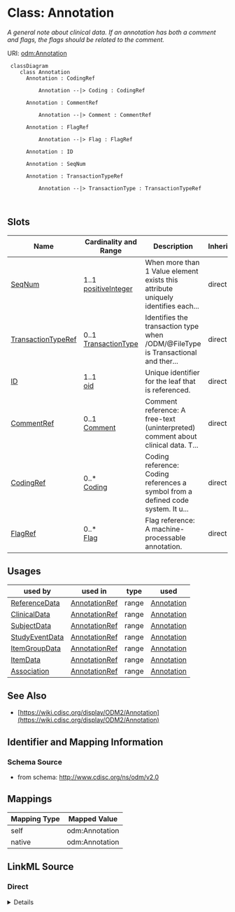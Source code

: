 # Class: Annotation


_A general note about clinical data. If an annotation has both a comment and flags, the flags should be related to the comment._





URI: [odm:Annotation](http://www.cdisc.org/ns/odm/v2.0/Annotation)



```mermaid
 classDiagram
    class Annotation
      Annotation : CodingRef
        
          Annotation --|> Coding : CodingRef
        
      Annotation : CommentRef
        
          Annotation --|> Comment : CommentRef
        
      Annotation : FlagRef
        
          Annotation --|> Flag : FlagRef
        
      Annotation : ID
        
      Annotation : SeqNum
        
      Annotation : TransactionTypeRef
        
          Annotation --|> TransactionType : TransactionTypeRef
        
      
```




<!-- no inheritance hierarchy -->


## Slots

| Name | Cardinality and Range | Description | Inheritance |
| ---  | --- | --- | --- |
| [SeqNum](SeqNum.md) | 1..1 <br/> [positiveInteger](positiveInteger.md) | When more than 1 Value element exists this attribute uniquely identifies each... | direct |
| [TransactionTypeRef](TransactionTypeRef.md) | 0..1 <br/> [TransactionType](TransactionType.md) | Identifies the transaction type when /ODM/@FileType is Transactional and ther... | direct |
| [ID](ID.md) | 1..1 <br/> [oid](oid.md) | Unique identifier for the leaf that is referenced. | direct |
| [CommentRef](CommentRef.md) | 0..1 <br/> [Comment](Comment.md) | Comment reference: A free-text (uninterpreted) comment about clinical data. T... | direct |
| [CodingRef](CodingRef.md) | 0..* <br/> [Coding](Coding.md) | Coding reference: Coding references a symbol from a defined code system. It u... | direct |
| [FlagRef](FlagRef.md) | 0..* <br/> [Flag](Flag.md) | Flag reference: A machine-processable annotation. | direct |





## Usages

| used by | used in | type | used |
| ---  | --- | --- | --- |
| [ReferenceData](ReferenceData.md) | [AnnotationRef](AnnotationRef.md) | range | [Annotation](Annotation.md) |
| [ClinicalData](ClinicalData.md) | [AnnotationRef](AnnotationRef.md) | range | [Annotation](Annotation.md) |
| [SubjectData](SubjectData.md) | [AnnotationRef](AnnotationRef.md) | range | [Annotation](Annotation.md) |
| [StudyEventData](StudyEventData.md) | [AnnotationRef](AnnotationRef.md) | range | [Annotation](Annotation.md) |
| [ItemGroupData](ItemGroupData.md) | [AnnotationRef](AnnotationRef.md) | range | [Annotation](Annotation.md) |
| [ItemData](ItemData.md) | [AnnotationRef](AnnotationRef.md) | range | [Annotation](Annotation.md) |
| [Association](Association.md) | [AnnotationRef](AnnotationRef.md) | range | [Annotation](Annotation.md) |






## See Also

* [https://wiki.cdisc.org/display/ODM2/Annotation](https://wiki.cdisc.org/display/ODM2/Annotation)

## Identifier and Mapping Information







### Schema Source


* from schema: http://www.cdisc.org/ns/odm/v2.0





## Mappings

| Mapping Type | Mapped Value |
| ---  | ---  |
| self | odm:Annotation |
| native | odm:Annotation |





## LinkML Source

<!-- TODO: investigate https://stackoverflow.com/questions/37606292/how-to-create-tabbed-code-blocks-in-mkdocs-or-sphinx -->

### Direct

<details>
```yaml
name: Annotation
description: A general note about clinical data. If an annotation has both a comment
  and flags, the flags should be related to the comment.
from_schema: http://www.cdisc.org/ns/odm/v2.0
see_also:
- https://wiki.cdisc.org/display/ODM2/Annotation
slots:
- SeqNum
- TransactionTypeRef
- ID
- CommentRef
- CodingRef
- FlagRef
slot_usage:
  SeqNum:
    name: SeqNum
    comments:
    - 'Required

      range:positiveInteger'
    domain_of:
    - Annotation
    - Value
    range: positiveInteger
    required: true
  TransactionTypeRef:
    name: TransactionTypeRef
    comments:
    - 'Optional

      enum values:(Insert | Update | Remove | Upsert | Context)

      An empty Annotation (one with no annotation value, no comment and no flags)
      is not allowed unless the TransactionType is Remove . On Update, the entire
      value of the annotation is replaced.'
    domain_of:
    - SubjectData
    - StudyEventData
    - ItemGroupData
    - ItemData
    - Annotation
    range: TransactionType
  ID:
    name: ID
    domain_of:
    - Leaf
    - Signature
    - Annotation
    range: oid
  CommentRef:
    name: CommentRef
    domain_of:
    - Annotation
    range: Comment
    maximum_cardinality: 1
  CodingRef:
    name: CodingRef
    multivalued: true
    domain_of:
    - StudyEventGroupDef
    - StudyEventDef
    - ItemGroupDef
    - Origin
    - SourceItems
    - SourceItem
    - ItemDef
    - CodeList
    - CodeListItem
    - StudyIndication
    - StudyIntervention
    - StudyTargetPopulation
    - StudyParameter
    - ParameterValue
    - Criterion
    - Annotation
    range: Coding
    inlined: true
    inlined_as_list: true
  FlagRef:
    name: FlagRef
    multivalued: true
    domain_of:
    - Annotation
    range: Flag
    inlined: true
    inlined_as_list: true
class_uri: odm:Annotation

```
</details>

### Induced

<details>
```yaml
name: Annotation
description: A general note about clinical data. If an annotation has both a comment
  and flags, the flags should be related to the comment.
from_schema: http://www.cdisc.org/ns/odm/v2.0
see_also:
- https://wiki.cdisc.org/display/ODM2/Annotation
slot_usage:
  SeqNum:
    name: SeqNum
    comments:
    - 'Required

      range:positiveInteger'
    domain_of:
    - Annotation
    - Value
    range: positiveInteger
    required: true
  TransactionTypeRef:
    name: TransactionTypeRef
    comments:
    - 'Optional

      enum values:(Insert | Update | Remove | Upsert | Context)

      An empty Annotation (one with no annotation value, no comment and no flags)
      is not allowed unless the TransactionType is Remove . On Update, the entire
      value of the annotation is replaced.'
    domain_of:
    - SubjectData
    - StudyEventData
    - ItemGroupData
    - ItemData
    - Annotation
    range: TransactionType
  ID:
    name: ID
    domain_of:
    - Leaf
    - Signature
    - Annotation
    range: oid
  CommentRef:
    name: CommentRef
    domain_of:
    - Annotation
    range: Comment
    maximum_cardinality: 1
  CodingRef:
    name: CodingRef
    multivalued: true
    domain_of:
    - StudyEventGroupDef
    - StudyEventDef
    - ItemGroupDef
    - Origin
    - SourceItems
    - SourceItem
    - ItemDef
    - CodeList
    - CodeListItem
    - StudyIndication
    - StudyIntervention
    - StudyTargetPopulation
    - StudyParameter
    - ParameterValue
    - Criterion
    - Annotation
    range: Coding
    inlined: true
    inlined_as_list: true
  FlagRef:
    name: FlagRef
    multivalued: true
    domain_of:
    - Annotation
    range: Flag
    inlined: true
    inlined_as_list: true
attributes:
  SeqNum:
    name: SeqNum
    description: When more than 1 Value element exists this attribute uniquely identifies
      each Value and defines the order of a Value in a list of Values.
    comments:
    - 'Required

      range:positiveInteger'
    from_schema: http://www.cdisc.org/ns/odm/v2.0
    rank: 1000
    alias: SeqNum
    owner: Annotation
    domain_of:
    - Annotation
    - Value
    range: positiveInteger
    required: true
  TransactionTypeRef:
    name: TransactionTypeRef
    description: Identifies the transaction type when /ODM/@FileType is Transactional
      and there is no child element.
    comments:
    - 'Optional

      enum values:(Insert | Update | Remove | Upsert | Context)

      An empty Annotation (one with no annotation value, no comment and no flags)
      is not allowed unless the TransactionType is Remove . On Update, the entire
      value of the annotation is replaced.'
    from_schema: http://www.cdisc.org/ns/odm/v2.0
    rank: 1000
    alias: TransactionTypeRef
    owner: Annotation
    domain_of:
    - SubjectData
    - StudyEventData
    - ItemGroupData
    - ItemData
    - Annotation
    range: TransactionType
  ID:
    name: ID
    description: Unique identifier for the leaf that is referenced.
    from_schema: http://www.cdisc.org/ns/odm/v2.0
    rank: 1000
    identifier: true
    alias: ID
    owner: Annotation
    domain_of:
    - Leaf
    - Signature
    - Annotation
    range: oid
    required: true
  CommentRef:
    name: CommentRef
    description: 'Comment reference: A free-text (uninterpreted) comment about clinical
      data. The comment may have come from the sponsor or the clinical site.'
    from_schema: http://www.cdisc.org/ns/odm/v2.0
    rank: 1000
    identifier: false
    alias: CommentRef
    owner: Annotation
    domain_of:
    - Annotation
    range: Comment
    maximum_cardinality: 1
  CodingRef:
    name: CodingRef
    description: 'Coding reference: Coding references a symbol from a defined code
      system. It uses a code defined in a terminology system to associate semantics
      with a given term, codelist, variable, or group of variables. The presence of
      a Coding element associates a meaning to its parent element. Including multiple
      Coding elements for a given parent indicates synonymous meanings provided by
      different code systems or code system versions.'
    from_schema: http://www.cdisc.org/ns/odm/v2.0
    rank: 1000
    multivalued: true
    identifier: false
    alias: CodingRef
    owner: Annotation
    domain_of:
    - StudyEventGroupDef
    - StudyEventDef
    - ItemGroupDef
    - Origin
    - SourceItems
    - SourceItem
    - ItemDef
    - CodeList
    - CodeListItem
    - StudyIndication
    - StudyIntervention
    - StudyTargetPopulation
    - StudyParameter
    - ParameterValue
    - Criterion
    - Annotation
    range: Coding
    inlined: true
    inlined_as_list: true
  FlagRef:
    name: FlagRef
    description: 'Flag reference: A machine-processable annotation.'
    from_schema: http://www.cdisc.org/ns/odm/v2.0
    rank: 1000
    multivalued: true
    identifier: false
    alias: FlagRef
    owner: Annotation
    domain_of:
    - Annotation
    range: Flag
    inlined: true
    inlined_as_list: true
class_uri: odm:Annotation

```
</details>